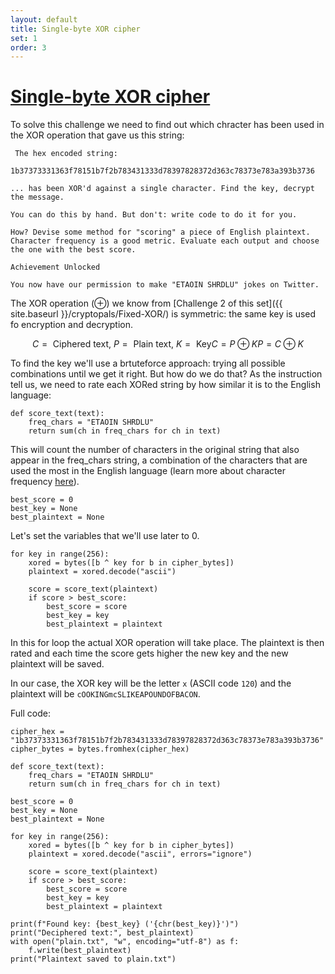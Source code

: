 ```yaml
---
layout: default
title: Single-byte XOR cipher
set: 1
order: 3
---
```


# [Single-byte XOR cipher](https://cryptopals.com/sets/1/challenges/3)

To solve this challenge we need to find out which chracter has been used in the XOR operation that gave us this string: 

```
 The hex encoded string:

1b37373331363f78151b7f2b783431333d78397828372d363c78373e783a393b3736

... has been XOR'd against a single character. Find the key, decrypt the message.

You can do this by hand. But don't: write code to do it for you.

How? Devise some method for "scoring" a piece of English plaintext. Character frequency is a good metric. Evaluate each output and choose the one with the best score.

Achievement Unlocked

You now have our permission to make "ETAOIN SHRDLU" jokes on Twitter.
```

The XOR operation ($\oplus$) we know from [Challenge 2 of this set]({{ site.baseurl }}/cryptopals/Fixed-XOR/) is symmetric: the same key is used fo encryption and decryption.

$$
C =\text{ Ciphered text, }P =\text{ Plain text, }K =\text{ Key}
C = P \oplus K
P = C \oplus K
$$

 To find the key we'll use a brtuteforce approach: trying all possible combinations until we get it right. But how do we do that? As the instruction tell us, we need to rate each XORed string by how similar it is to the English language:

```
def score_text(text):
    freq_chars = "ETAOIN SHRDLU"
    return sum(ch in freq_chars for ch in text)
```

This will count the number of characters in the original string that also appear in the freq_chars string, a combination of the characters that are used the most in the English language (learn more about character frequency [here](https://en.wikipedia.org/wiki/Letter_frequency)).

```
best_score = 0
best_key = None
best_plaintext = None
```

Let's set the variables that we'll use later to 0.

```
for key in range(256):
    xored = bytes([b ^ key for b in cipher_bytes])
    plaintext = xored.decode("ascii")

    score = score_text(plaintext)
    if score > best_score:
        best_score = score
        best_key = key
        best_plaintext = plaintext
```

In this for loop the actual XOR operation will take place. The plaintext is then rated and each time the score gets higher the new key and the new plaintext will be saved.

In our case, the XOR key will be the letter `x` (ASCII code `120`) and the plaintext will be `cOOKINGmcSLIKEAPOUNDOFBACON`.

Full code:

```
cipher_hex = "1b37373331363f78151b7f2b783431333d78397828372d363c78373e783a393b3736"
cipher_bytes = bytes.fromhex(cipher_hex)

def score_text(text):
    freq_chars = "ETAOIN SHRDLU"
    return sum(ch in freq_chars for ch in text)

best_score = 0
best_key = None
best_plaintext = None

for key in range(256):
    xored = bytes([b ^ key for b in cipher_bytes])
    plaintext = xored.decode("ascii", errors="ignore")

    score = score_text(plaintext)
    if score > best_score:
        best_score = score
        best_key = key
        best_plaintext = plaintext

print(f"Found key: {best_key} ('{chr(best_key)}')")
print("Deciphered text:", best_plaintext)
with open("plain.txt", "w", encoding="utf-8") as f:
    f.write(best_plaintext)
print("Plaintext saved to plain.txt")
```
